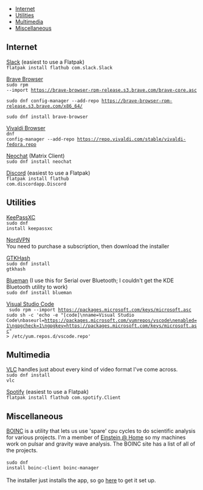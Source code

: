 - [Internet](#internet)
- [Utilities](#utilities)
- [Multimedia](#multimedia)
- [Miscellaneous](#miscellaneous)


## Internet
[Slack](https://slack.com/) (easiest to use a Flatpak)<br>
<code>flatpak install flathub com.slack.Slack</code>

  
[Brave Browser](https://brave.com/)<br>
  <code>sudo rpm --import https://brave-browser-rpm-release.s3.brave.com/brave-core.asc<br>
  sudo dnf config-manager --add-repo https://brave-browser-rpm-release.s3.brave.com/x86_64/<br>
  sudo dnf install brave-browser  </code>

[Vivaldi Browser](https://vivaldi.com/)<br>
  <code>dnf config-manager --add-repo https://repo.vivaldi.com/stable/vivaldi-fedora.repo
  </code>


[Neochat](https://apps.kde.org/neochat/) (Matrix Client)<br>
<code>sudo dnf install neochat</code>

[Discord](https://discord.com/) (easiest to use a Flatpak)<br>
  <code>flatpak install flathub com.discordapp.Discord</code>


## Utilities
[KeePassXC](https://keepassxc.org/)<br><code>sudo dnf install keepassxc</code><br>
  
[NordVPN](https://nordvpn.com/)<br>
  You need to purchase a subscription, then download the installer

[GTKHash](https://gtkhash.org/)<br>
  <code>sudo dnf install gtkhash</code>

[Blueman](https://github.com/blueman-project/blueman) (I use this for Serial over Bluetooth; I couldn't get the KDE Bluetooth utility to work)<br><code>sudo dnf install blueman</code>

[Visual Studio Code](https://code.visualstudio.com/)<br>
  <code>
sudo rpm --import https://packages.microsoft.com/keys/microsoft.asc
sudo sh -c 'echo -e "[code]\nname=Visual Studio Code\nbaseurl=https://packages.microsoft.com/yumrepos/vscode\nenabled=1\ngpgcheck=1\ngpgkey=https://packages.microsoft.com/keys/microsoft.asc" > /etc/yum.repos.d/vscode.repo'</code>


## Multimedia
[VLC](https://www.videolan.org/vlc/) handles just about every kind of video format I've come across.<br>
<code>sudo dnf install vlc</code>
  
[Spotify](www.spotify.com) (easiest to use a Flatpak)<br>
<code>flatpak install flathub com.spotify.Client</code>

## Miscellaneous
[BOINC](https://boinc.berkeley.edu/) is a utility that lets us use 'spare' cpu cycles to do scientific analysis for various projects. I'm a member of [Einstein @ Home](https://einsteinathome.org/) so my machines work on pulsar and gravity wave analysis. The BOINC site has a list of all of the projects.<br><br>
<code>sudo dnf install boinc-client boinc-manager</code><br><br>
The installer just installs the app, so go [here](https://boinc.berkeley.edu/wiki/Installing_BOINC_on_Fedora) to get it set up.

